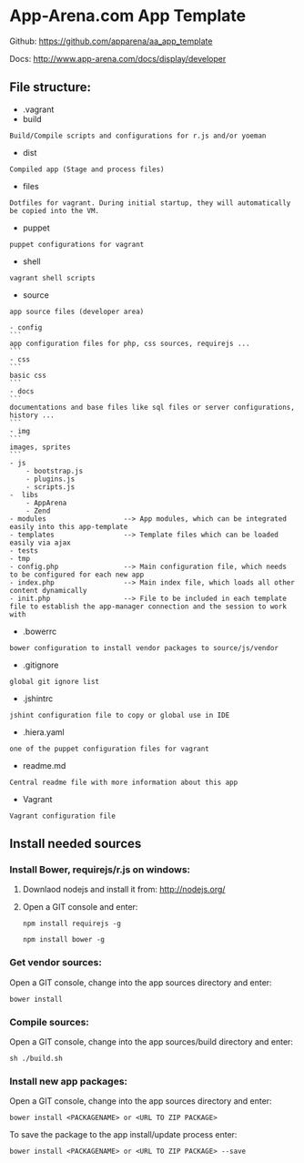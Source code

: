 # App-Arena.com App Template
Github: https://github.com/apparena/aa_app_template

Docs:   http://www.app-arena.com/docs/display/developer

## File structure:

- .vagrant
- build
```
Build/Compile scripts and configurations for r.js and/or yoeman
```
- dist
```
Compiled app (Stage and process files)
```
- files
```
Dotfiles for vagrant. During initial startup, they will automatically be copied into the VM.
```
- puppet
```
puppet configurations for vagrant
```
- shell
```
vagrant shell scripts
```
- source
```
app source files (developer area)
```
    - config
    ```
    app configuration files for php, css sources, requirejs ...
    ```
    - css
    ```
    basic css
    ```
    - docs
    ```
    documentations and base files like sql files or server configurations, history ...
    ```
    - img
    ```
    images, sprites
    ```
    - js
        - bootstrap.js
        - plugins.js
        - scripts.js
    -  libs
        - AppArena
        - Zend
    - modules					--> App modules, which can be integrated easily into this app-template
    - templates					--> Template files which can be loaded easily via ajax
    - tests
    - tmp
    - config.php				--> Main configuration file, which needs to be configured for each new app
    - index.php					--> Main index file, which loads all other content dynamically
    - init.php					--> File to be included in each template file to establish the app-manager connection and the session to work with
- .bowerrc
```
bower configuration to install vendor packages to source/js/vendor
```
- .gitignore
```
global git ignore list
```
- .jshintrc
```
jshint configuration file to copy or global use in IDE
```
- .hiera.yaml
```
one of the puppet configuration files for vagrant
```
- readme.md
```
Central readme file with more information about this app
```
- Vagrant
```
Vagrant configuration file
```

## Install needed sources

### Install Bower, requirejs/r.js on windows:
1. Downlaod nodejs and install it from: http://nodejs.org/
2. Open a GIT console and enter:

    ```
    npm install requirejs -g
    ```

    ```
    npm install bower -g
    ```

### Get vendor sources:
Open a GIT console, change into the app sources directory and enter:
```
bower install
```

### Compile sources:
Open a GIT console, change into the app sources/build directory and enter:
```
sh ./build.sh
```

### Install new app packages:
Open a GIT console, change into the app sources directory and enter:
```
bower install <PACKAGENAME> or <URL TO ZIP PACKAGE>
```

To save the package to the app install/update process enter:
```
bower install <PACKAGENAME> or <URL TO ZIP PACKAGE> --save
```